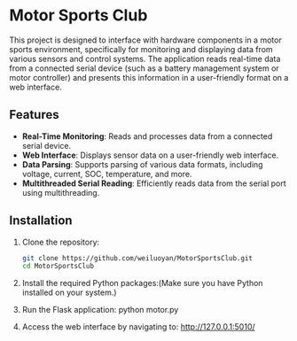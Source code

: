 # Motor Sports Club

This project is designed to interface with hardware components in a motor sports environment, specifically for monitoring and displaying data from various sensors and control systems. The application reads real-time data from a connected serial device (such as a battery management system or motor controller) and presents this information in a user-friendly format on a web interface.

## Features

- **Real-Time Monitoring**: Reads and processes data from a connected serial device.
- **Web Interface**: Displays sensor data on a user-friendly web interface.
- **Data Parsing**: Supports parsing of various data formats, including voltage, current, SOC, temperature, and more.
- **Multithreaded Serial Reading**: Efficiently reads data from the serial port using multithreading.

## Installation

1. Clone the repository:
   ```bash
   git clone https://github.com/weiluoyan/MotorSportsClub.git
   cd MotorSportsClub
2. Install the required Python packages:(Make sure you have Python installed on your system.)

3. Run the Flask application:
       python motor.py
5. Access the web interface by navigating to:
    http://127.0.0.1:5010/
